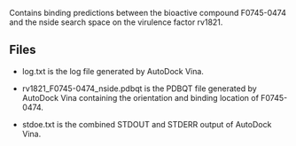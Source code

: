 Contains binding predictions between the bioactive compound F0745-0474 and the nside search space on the virulence factor rv1821.

## Files

- log.txt is the log file generated by AutoDock Vina.

- rv1821_F0745-0474_nside.pdbqt is the PDBQT file generated by AutoDock Vina containing the orientation and binding location of F0745-0474.

- stdoe.txt is the combined STDOUT and STDERR output of AutoDock Vina.

